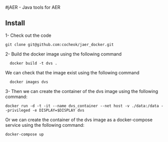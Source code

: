 #jAER - Java tools for AER


## Install

1- Check out the code

```
git clone git@github.com:cocheok/jaer_docker.git
```

2- Build the docker image using the following command

```
  docker build -t dvs .
```

   We can check that the image exist using the following command

```
  docker images dvs
```


3- Then we can create the container of the dvs image using the following command:

```
docker run -d -t -it --name dvs_container --net host -v ./data:/data --privileged -e DISPLAY=$DISPLAY dvs
```

Or we can create the container of the dvs image as a docker-compose service using the following command:

```
docker-compose up
```
